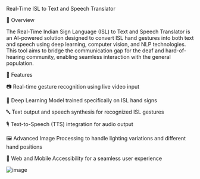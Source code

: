 Real-Time ISL to Text and Speech Translator

📌 Overview

The Real-Time Indian Sign Language (ISL) to Text and Speech Translator is an AI-powered solution designed to convert ISL hand gestures into both text and speech using deep learning, computer vision, and NLP technologies. This tool aims to bridge the communication gap for the deaf and hard-of-hearing community, enabling seamless interaction with the general population.

🚀 Features

📷 Real-time gesture recognition using live video input

🧠 Deep Learning Model trained specifically on ISL hand signs

🔤 Text output and speech synthesis for recognized ISL gestures

🎙️ Text-to-Speech (TTS) integration for audio output

🖼️ Advanced Image Processing to handle lighting variations and different hand positions

📡 Web and Mobile Accessibility for a seamless user experience


![image](https://github.com/user-attachments/assets/b9cb7230-7a2d-485e-8210-dc579f0529e1)



